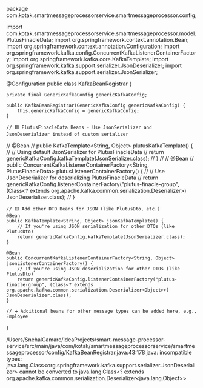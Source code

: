 package com.kotak.smartmessageprocessorservice.smartmessageprocessor.config;

import com.kotak.smartmessageprocessorservice.smartmessageprocessor.model.PlutusFinacleData;
import org.springframework.context.annotation.Bean;
import org.springframework.context.annotation.Configuration;
import org.springframework.kafka.config.ConcurrentKafkaListenerContainerFactory;
import org.springframework.kafka.core.KafkaTemplate;
import org.springframework.kafka.support.serializer.JsonDeserializer;
import org.springframework.kafka.support.serializer.JsonSerializer;

@Configuration
public class KafkaBeanRegistrar {

    private final GenericKafkaConfig genericKafkaConfig;

    public KafkaBeanRegistrar(GenericKafkaConfig genericKafkaConfig) {
        this.genericKafkaConfig = genericKafkaConfig;
    }

    // 🟦 PlutusFinacleData Beans - Use JsonSerializer and JsonDeserializer instead of custom serializer
//    @Bean
//    public KafkaTemplate<String, Object> plutusKafkaTemplate() {
//        // Using default JsonSerializer for PlutusFinacleData
//        return genericKafkaConfig.kafkaTemplate(JsonSerializer.class);
//    }
//
//    @Bean
//    public ConcurrentKafkaListenerContainerFactory<String, PlutusFinacleData> plutusListenerContainerFactory() {
//        // Use JsonDeserializer for deserializing PlutusFinacleData
//        return genericKafkaConfig.listenerContainerFactory("plutus-finacle-group", (Class<? extends org.apache.kafka.common.serialization.Deserializer<PlutusFinacleData>>) JsonDeserializer.class);
//    }

    // 🟨 Add other DTO Beans for JSON (like PlutusDto, etc.)
    @Bean
    public KafkaTemplate<String, Object> jsonKafkaTemplate() {
        // If you're using JSON serialization for other DTOs (like PlutusDto)
        return genericKafkaConfig.kafkaTemplate(JsonSerializer.class);
    }

    @Bean
    public ConcurrentKafkaListenerContainerFactory<String, Object> jsonListenerContainerFactory() {
        // If you're using JSON deserialization for other DTOs (like PlutusDto)
        return genericKafkaConfig.listenerContainerFactory("plutus-finacle-group", (Class<? extends org.apache.kafka.common.serialization.Deserializer<Object>>) JsonDeserializer.class);
    }

    // ➕ Additional beans for other message types can be added here, e.g., Employee
}



/Users/SnehalGamare/IdeaProjects/smart-message-processor-service/src/main/java/com/kotak/smartmessageprocessorservice/smartmessageprocessor/config/KafkaBeanRegistrar.java:43:178
java: incompatible types: java.lang.Class<org.springframework.kafka.support.serializer.JsonDeserializer> cannot be converted to java.lang.Class<? extends org.apache.kafka.common.serialization.Deserializer<java.lang.Object>>
